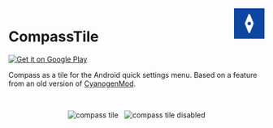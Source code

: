 <img src="./app/src/main/ic_launcher-playstore.png" alt="Logo" align="right" height="60" />

# CompassTile

<a href="https://play.google.com/store/apps/details?id=de.klimek.compass"><img src="https://play.google.com/intl/en_us/badges/static/images/badges/en_badge_web_generic.png" alt="Get it on Google Play" height="80"/></a>

Compass as a tile for the Android quick settings menu. Based on a feature from an old version of [CyanogenMod](https://review.lineageos.org/c/LineageOS/android_frameworks_base/+/179168).

<br>

<p align="center">
<img src="https://github.com/Tetr4/CompassTile/assets/3826929/a615d23b-085f-4187-820e-af7ef60927fc" alt="compass tile" height="350" />
&nbsp;
<img src="https://github.com/Tetr4/CompassTile/assets/3826929/f2673fa6-28b9-47a4-850e-6a213bb6e846" alt="compass tile disabled" height="350" />
</p>
